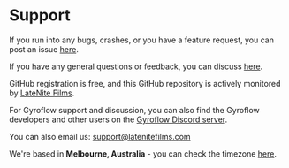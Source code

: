 # Support

If you run into any bugs, crashes, or you have a feature request, you can post an issue [here](https://github.com/latenitefilms/gyroflowtoolbox/issues).

If you have any general questions or feedback, you can discuss [here](https://github.com/latenitefilms/gyroflowtoolbox/discussions).

GitHub registration is free, and this GitHub repository is actively monitored by [LateNite Films](https://github.com/latenitefilms).

For Gyroflow support and discussion, you can also find the Gyroflow developers and other users on the [Gyroflow Discord server](https://discord.gg/BBJ2UVAr2D).

You can also email us: [support@latenitefilms.com](mailto:support@latenitefilms.com?subject=Gyroflow%20Toolbox%20Support)

We're based in **Melbourne, Australia** - you can check the timezone [here](https://www.timeanddate.com/worldclock/australia/melbourne).
